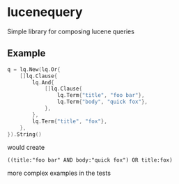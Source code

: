 # lucenequery
 Simple library for composing lucene queries
 
 ## Example
```go
q = lq.New(lq.Or{
	[]lq.Clause{
		lq.And{
			[]lq.Clause{
				lq.Term{"title", "foo bar"},
				lq.Term{"body", "quick fox"},
			},
		},
		lq.Term{"title", "fox"},
	},
}).String()
```

would create

```
((title:"foo bar" AND body:"quick fox") OR title:fox)
```

more complex examples in the tests

